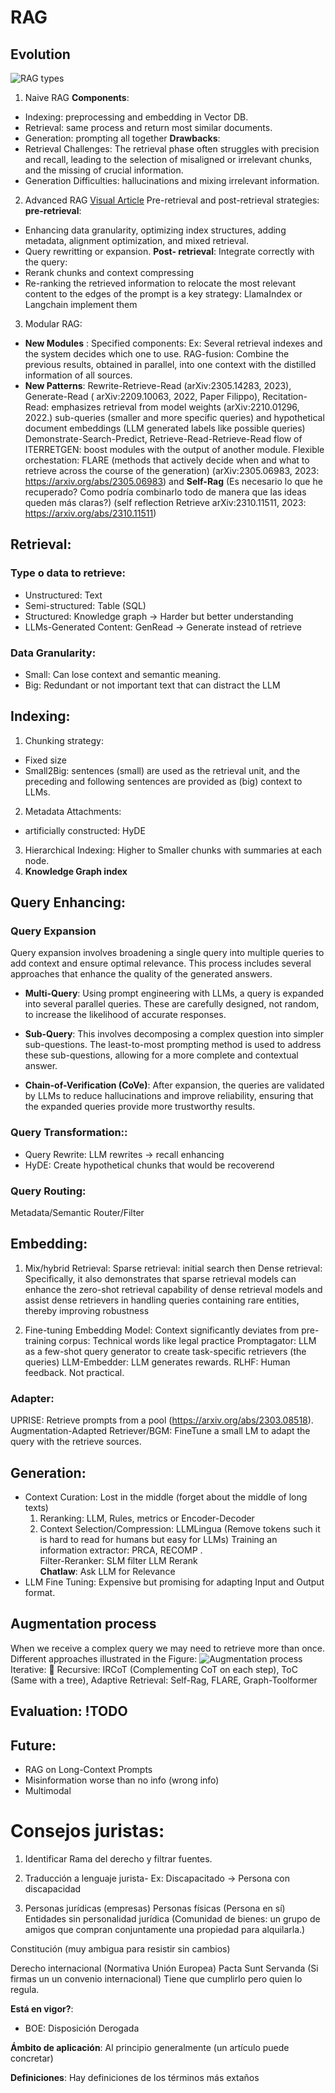 # RAG

## Evolution
![RAG types][RAGEvolution]
1. Naive RAG
**Components**:
- Indexing: preprocessing and embedding in Vector DB.
- Retrieval: same process and return most similar documents.
- Generation: prompting all together
**Drawbacks**:
- Retrieval Challenges: The retrieval phase often struggles
with precision and recall, leading to the selection of misaligned
or irrelevant chunks, and the missing of crucial information.
- Generation Difficulties: hallucinations and mixing irrelevant information.

2. Advanced RAG
[Visual Article](https://pub.towardsai.net/advanced-rag-techniques-an-illustrated-overview-04d193d8fec6)
Pre-retrieval and post-retrieval strategies:
**pre-retrieval**:
- Enhancing data granularity, optimizing index structures, adding metadata,
alignment optimization, and mixed retrieval.
- Query rewritting or expansion.
**Post- retrieval**: Integrate correctly with the query:
- Rerank chunks and context compressing
- Re-ranking the retrieved information to relocate the most relevant content to the edges of the prompt is a key strategy: LlamaIndex or Langchain implement them 
3. Modular RAG:
- **New Modules**   :
Specified components: Ex: Several retrieval indexes and the system decides which one to use.
RAG-fusion: Combine the previous results, obtained in parallel, into one context with the distilled information of all sources.
- **New Patterns**:
Rewrite-Retrieve-Read (arXiv:2305.14283, 2023), Generate-Read ( arXiv:2209.10063, 2022, Paper Filippo), Recitation-Read: emphasizes retrieval from model weights (arXiv:2210.01296, 2022.)
sub-queries (smaller and more specific queries) and hypothetical document embeddings (LLM generated labels like possible queries)
 Demonstrate-Search-Predict, Retrieve-Read-Retrieve-Read flow of ITERRETGEN: boost modules with the output of another module. 
Flexible orchestation: FLARE (methods that actively decide when and what to retrieve across the course of the generation) (arXiv:2305.06983, 2023: https://arxiv.org/abs/2305.06983) and **Self-Rag** (Es necesario lo que he recuperado? Como podría combinarlo todo de manera que las ideas queden más claras?) (self reflection Retrieve  arXiv:2310.11511, 2023: https://arxiv.org/abs/2310.11511)

## Retrieval:
### Type o data to retrieve:
- Unstructured: Text
- Semi-structured: Table (SQL)
- Structured: Knowledge graph -> Harder but better understanding
- LLMs-Generated Content: GenRead -> Generate instead of retrieve

### Data Granularity:
- Small: Can lose context and semantic meaning.
- Big: Redundant or not important text that can distract the LLM

## Indexing:

1. Chunking strategy:
- Fixed size
- Small2Big: sentences (small) are used as the retrieval unit, and the preceding and following sentences are provided as (big) context to LLMs.
2. Metadata Attachments:
- artificially constructed: HyDE
3. Hierarchical Indexing: Higher to Smaller chunks with summaries at each node.
4. **Knowledge Graph index**



## Query Enhancing:

### Query Expansion
Query expansion involves broadening a single query into multiple queries to add context and ensure optimal relevance. This process includes several approaches that enhance the quality of the generated answers.

- **Multi-Query**: Using prompt engineering with LLMs, a query is expanded into several parallel queries. These are carefully designed, not random, to increase the likelihood of accurate responses.
  
- **Sub-Query**: This involves decomposing a complex question into simpler sub-questions. The least-to-most prompting method is used to address these sub-questions, allowing for a more complete and contextual answer.

- **Chain-of-Verification (CoVe)**: After expansion, the queries are validated by LLMs to reduce hallucinations and improve reliability, ensuring that the expanded queries provide more trustworthy results.

### Query Transformation::

- Query Rewrite: LLM rewrites -> recall enhancing
- HyDE: Create hypothetical chunks that would be recoverend
### Query Routing:
Metadata/Semantic Router/Filter

## Embedding:

1. Mix/hybrid Retrieval: 
Sparse retrieval:  initial search then Dense retrieval: Specifically, it also demonstrates that sparse retrieval models can enhance the zero-shot retrieval capability of dense retrieval models and assist dense retrievers in handling queries containing rare entities, thereby improving robustness

2. Fine-tuning Embedding Model:
Context significantly deviates from pre-training corpus: Technical words like legal practice
Promptagator: LLM as a few-shot query generator to create task-specific retrievers (the queries)
LLM-Embedder: LLM generates rewards.
RLHF: Human feedback. Not practical.


### Adapter:

UPRISE: Retrieve prompts from a pool (https://arxiv.org/abs/2303.08518).
Augmentation-Adapted Retriever/BGM: FineTune a small LM to adapt the query with the retrieve sources.

## Generation:

- Context Curation:
Lost in the middle (forget about the middle of long texts)
    1. Reranking: LLM, Rules, metrics or Encoder-Decoder
    2. Context Selection/Compression: LLMLingua (Remove tokens such it is hard to read for humans but easy for LLMs)
        Training an information extractor: PRCA, RECOMP . \
        Filter-Reranker: SLM filter LLM Rerank \
        **Chatlaw**: Ask LLM for Relevance 
- LLM Fine Tuning: Expensive but promising for adapting Input and Output format.

## Augmentation process
When we receive a complex query we may need to retrieve more than once. Different approaches illustrated in the Figure:
![Augmentation process](SeveralRetrieval.png)
Iterative: :shit:
Recursive: IRCoT (Complementing CoT on each step), ToC (Same with a tree), 
Adaptive Retrieval: Self-Rag, FLARE, Graph-Toolformer


## Evaluation: !TODO

## Future: 
- RAG on Long-Context Prompts
- Misinformation worse than no info (wrong info)
- Multimodal

[RAGEvolution]: DifferentRags.png





# Consejos juristas:

1. Identificar Rama del derecho y filtrar fuentes.

2. Traducción a lenguaje jurista- Ex: Discapacitado -> Persona con discapacidad

3. Personas jurídicas (empresas)
Personas físicas (Persona en sí)
Entidades sin personalidad jurídica (Comunidad de bienes:  un grupo de amigos que compran conjuntamente una propiedad para alquilarla.)

Constitución (muy ambigua para resistir sin cambios)

Derecho internacional (Normativa Unión Europea) Pacta Sunt Servanda (Si firmas un un convenio internacional)
Tiene que cumplirlo pero quien lo regula.

**Está en vigor?**: 
- BOE: Disposición Derogada

**Ámbito de aplicación**: Al principio generalmente (un artículo puede concretar)

**Definiciones**: Hay definiciones de los términos más extaños